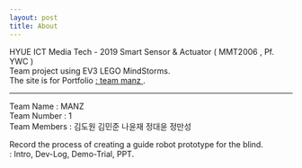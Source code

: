 ```yaml
---
layout: post
title: About
---
```

<p>
HYUE ICT Media Tech - 2019 Smart Sensor & Actuator ( MMT2006 , Pf. YWC )
<br>
Team project using EV3 LEGO MindStorms.
<br>
The site is for Portfolio <a href="https://team4nz.github.io/">: team manz </a>.
</p>

<hr>

<p>
Team Name : MANZ
<br>
Team Number : 1
<br>
Team Members : 김도원 김민준 나윤재 정대윤 정만성
</p>

<p>
Record the process of creating a guide robot prototype for the blind.
<br>
: Intro, Dev-Log, Demo-Trial, PPT.
</p>